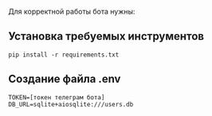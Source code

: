 Для корректной работы бота нужны:
## Установка требуемых инструментов
```shell
pip install -r requirements.txt
```
## Создание файла .env
```
TOKEN=[токен телеграм бота]
DB_URL=sqlite+aiosqlite:///users.db
```